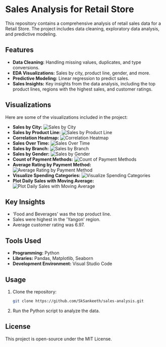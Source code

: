 # Sales Analysis for Retail Store

This repository contains a comprehensive analysis of retail sales data for a Retail Store. The project includes data cleaning, exploratory data analysis, and predictive modeling.

## Features
- **Data Cleaning:** Handling missing values, duplicates, and type conversions.
- **EDA Visualizations:** Sales by city, product line, gender, and more.
- **Predictive Modeling:** Linear regression to predict sales.
- **Sales Insights:** Key insights from the data analysis, including the top product lines, regions with the highest sales, and customer ratings.
    
## Visualizations
Here are some of the visualizations included in the project:
- **Sales by City:**
  ![Sales by City](sales_by_city.png)
- **Sales by Product Line:**
  ![Sales by Product Line](sales_by_product_line.png)
- **Correlation Heatmap:**
  ![Correlation Heatmap](correlation_heatmap.png)
- **Sales Over Time:**
  ![Sales Over Time](sales_over_time.png)
- **Sales by Branch:**
  ![Sales by Branch](sales_by_branch.png)
- **Sales by Gender:**
  ![Sales by Gender](sales_by_gender.png)
- **Count of Payment Methods:**
  ![Count of Payment Methods](payment_method_distribution.png)
- **Average Rating by Payment Method:**
  ![Average Rating by Payment Method](average_rating_by_payment_method.png)
- **Visualize Spending Categories:**
  ![Visualize Spending Categories](Spender_Type_Distribution.png)
- **Plot Daily Sales with Moving Average:**
  ![Plot Daily Sales with Moving Average](daily_sales_with_moving_avg.png)

## Key Insights
- 'Food and Beverages' was the top product line.
- Sales were highest in the 'Yangon' region.
- Average customer rating was 6.97.

## Tools Used
- **Programming:** Python
- **Libraries:** Pandas, Matplotlib, Seaborn
- **Development Environment:** Visual Studio Code

## Usage
1. Clone the repository:
   ```bash
   git clone https://github.com/SkSankeeth/sales-analysis.git

2. Run the Python script to analyze the data.

## License
This project is open-source under the MIT License.
